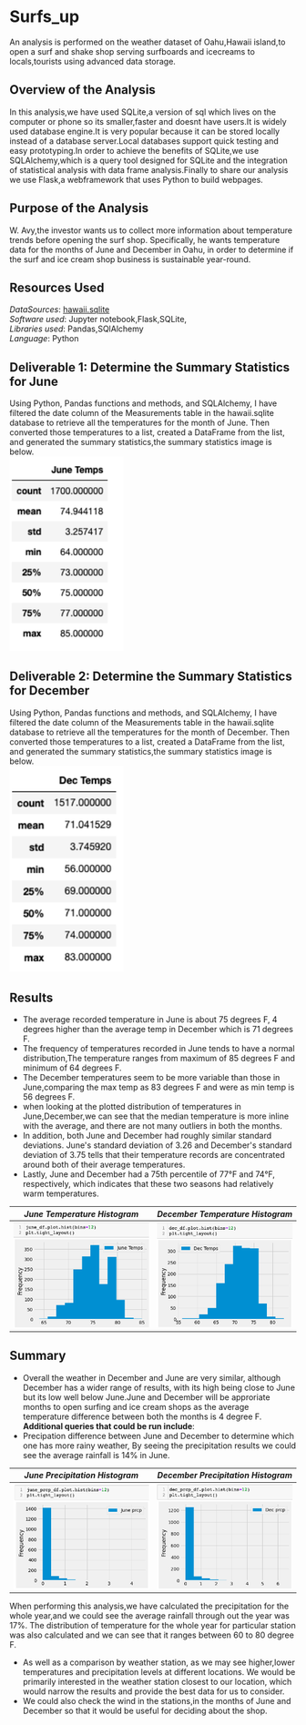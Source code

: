 # Surfs_up
An analysis is performed on the weather dataset of Oahu,Hawaii island,to open a surf and shake shop serving surfboards and icecreams to locals,tourists using advanced data storage.

## Overview of the Analysis
In this analysis,we have used SQLite,a version of sql which lives on the computer or phone so its smaller,faster and doesnt have users.It is widely used database engine.It is very popular because it can be stored locally instead of a database server.Local databases support quick testing and easy prototyping.In order to achieve the benefits of SQLite,we use SQLAlchemy,which is a query tool designed for SQLite and the integration of statistical analysis with data frame analysis.Finally to share our analysis we use Flask,a webframework that uses Python to build webpages.

## Purpose of the Analysis
W. Avy,the investor wants us to collect more information about temperature trends before opening the surf shop. Specifically, he wants temperature data for the months of June and December in Oahu, in order to determine if the surf and ice cream shop business is sustainable year-round.

## Resources Used
*DataSources*: [hawaii.sqlite](https://github.com/fathi129/Surfs_up/blob/master/hawaii.sqlite)<br>
*Software used*: Jupyter notebook,Flask,SQLite,<br> 
*Libraries used*: Pandas,SQlAlchemy <br>
*Language*: Python <br>

## Deliverable 1: Determine the Summary Statistics for June 
Using Python, Pandas functions and methods, and SQLAlchemy, I have filtered the date column of the Measurements table in the hawaii.sqlite database to retrieve all the temperatures for the month of June. Then converted those temperatures to a list, created a DataFrame from the list, and generated the summary statistics,the summary statistics image is below.<br>
<img src = "https://github.com/fathi129/Surfs_up/blob/master/Screenshots/June_temps.png" width = 200><br>

## Deliverable 2: Determine the Summary Statistics for December 
Using Python, Pandas functions and methods, and SQLAlchemy, I have filtered the date column of the Measurements table in the hawaii.sqlite database to retrieve all the temperatures for the month of December. Then converted those temperatures to a list, created a DataFrame from the list, and generated the summary statistics,the summary statistics image is below.<br>
<img src = "https://github.com/fathi129/Surfs_up/blob/master/Screenshots/Dec_temps.png" width = 200><br>

## Results
- The average recorded temperature in June is about 75 degrees F, 4 degrees higher than the average temp in December which is 71 degrees F.
- The frequency of temperatures recorded in June tends to have a normal distribution,The temperature ranges from maximum of 85 degrees F and minimum of 64 degrees F.
- The December temperatures seem to be more variable than those in June,comparing the max temp as 83 degrees F and were as min temp is 56 degrees F.
- when looking at the plotted distribution of temperatures in June,December,we can see that the median temperature is more inline with the average, and   there are not many outliers in both the months.
- In addition, both June and December had roughly similar standard deviations. June's standard deviation of 3.26 and December's standard deviation of 3.75 tells that their temperature records are concentrated around both of their average temperatures. 
- Lastly, June and December had a 75th percentile of 77°F and 74°F, respectively, which indicates that these two seasons had relatively warm temperatures.

|    ***June Temperature Histogram***       |    ***December Temperature Histogram*** |
|  ---------------------------------------      |    --------------------------------------|
|  <img src = "https://github.com/fathi129/Surfs_up/blob/master/Screenshots/june_temp_query.png" width = 350><br >              |  <img src = "https://github.com/fathi129/Surfs_up/blob/master/Screenshots/dec_temp_query.png" width = 350><br> |

## Summary

- Overall the weather in December and June are very similar, although December has a wider range of results, with its high being close to June but its low well below June.June and December will be approriate months to open surfing and ice cream shops as the average temperature difference between both the months is 4 degree F.
**Additional queries that could be run include**: 
- Precipation difference between June and December to determine which one has more rainy weather, By seeing the  precipitation results we could see the average rainfall is 14% in June.

|    ***June Precipitation Histogram***          |    ***December Precipitation Histogram***   |
|  --------------------------------------------  |    -----------------------------------------| 
|  <img src = "https://github.com/fathi129/Surfs_up/blob/master/Screenshots/june_prcp_query.png" width = 350><br >               |  <img src = "https://github.com/fathi129/Surfs_up/blob/master/Screenshots/Dec_prcp_query.png" width = 350><br> |

When performing this analysis,we have calculated the precipitation for the whole year,and we could see the average rainfall through out the year was 17%.
The distribution of temperature for the whole year for particular station was also calculated and we can see that it ranges between 60 to 80 degree F.
- As well as a comparison by weather station, as we may see higher,lower temperatures and precipitation levels at different locations. We would be primarily interested in the weather station closest to our location, which would narrow the results and provide the best data for us to consider.
- We could also check the wind in the stations,in the months of June and December so that it would be useful for deciding about the shop.











